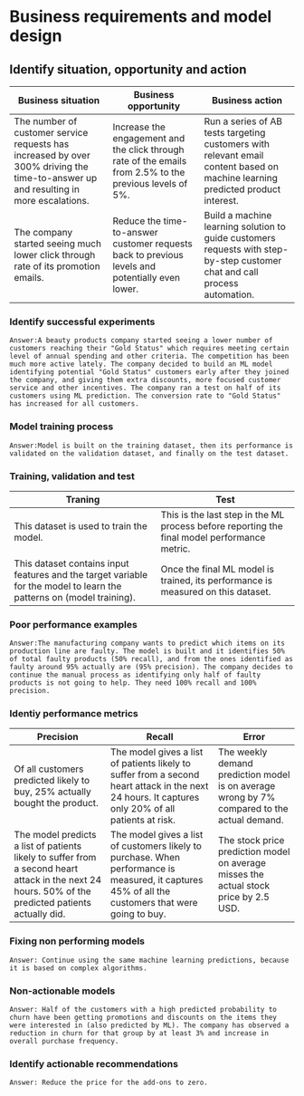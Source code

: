 ﻿
# Business requirements and model design

## Identify situation, opportunity and action

|  Business situation   |   Business opportunity                     | Business action                   |
| ------------------------------------ | ---------------------------------------------------- |------------------------------------------ |
|The number of customer service requests has increased by over 300% driving the time-to-answer up and resulting in more escalations. | Increase the engagement and the click through rate of the emails from 2.5% to the previous levels of 5%.|Run a series of AB tests targeting customers with relevant email content based on machine learning predicted product interest.|
|The company started seeing much lower click through rate of its promotion emails.| Reduce the time-to-answer customer requests back to previous levels and potentially even lower.|Build a machine learning solution to guide customers requests with step-by-step customer chat and call process automation.|

### Identify successful experiments

```
Answer:A beauty products company started seeing a lower number of customers reaching their "Gold Status" which requires meeting certain level of annual spending and other criteria. The competition has been much more active lately. The company decided to build an ML model identifying potential "Gold Status" customers early after they joined the company, and giving them extra discounts, more focused customer service and other incentives. The company ran a test on half of its customers using ML prediction. The conversion rate to "Gold Status" has increased for all customers.
```

### Model training process


```
Answer:Model is built on the training dataset, then its performance is validated on the validation dataset, and finally on the test dataset.
```

### Training, validation and test


|                     Traning            |                        Test         | 
| --------------------------------------------------------------- | ----------------------------------------- |
|This dataset is used to train the model. | This is the last step in the ML process before reporting the final model performance metric.|
|This dataset contains input features and the target variable for the model to learn the patterns on (model training).| Once the final ML model is trained, its performance is measured on this dataset.|


### Poor performance examples

```
Answer:The manufacturing company wants to predict which items on its production line are faulty. The model is built and it identifies 50% of total faulty products (50% recall), and from the ones identified as faulty around 95% actually are (95% precision). The company decides to continue the manual process as identifying only half of faulty products is not going to help. They need 100% recall and 100% precision.
```
### Identiy performance metrics

|  Precision   |   Recall                     |                        Error                  |
| ------------------------------------ | ---------------------------------------------------- |------------------------------------------ |
|Of all customers predicted likely to buy, 25% actually bought the product.|The model gives a list of patients likely to suffer from a second heart attack in the next 24 hours. It captures only 20% of all patients at risk.|The weekly demand prediction model is on average wrong by 7% compared to the actual demand.|
|The model predicts a list of patients likely to suffer from a second heart attack in the next 24 hours. 50% of the predicted patients actually did.|    The model gives a list of customers likely to purchase. When performance is measured, it captures 45% of all the customers that were going to buy.|The stock price prediction model on average misses the actual stock price by 2.5 USD.|


### Fixing non performing models

```
Answer: Continue using the same machine learning predictions, because it is based on complex algorithms.
```

### Non-actionable models

```
Answer: Half of the customers with a high predicted probability to churn have been getting promotions and discounts on the items they were interested in (also predicted by ML). The company has observed a reduction in churn for that group by at least 3% and increase in overall purchase frequency.
```

### Identify actionable recommendations


```
Answer: Reduce the price for the add-ons to zero.
```

